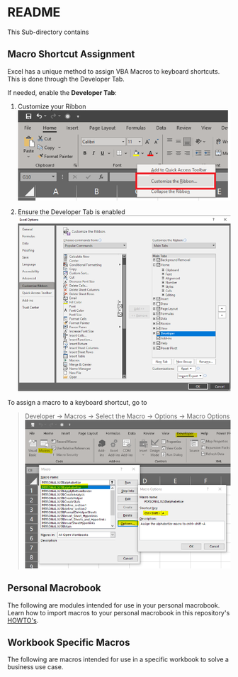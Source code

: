 # README
This Sub-directory contains 

## Macro Shortcut Assignment
Excel has a unique method to assign VBA Macros to keyboard shortcuts. This is done through the Developer Tab.

If needed, enable the **Developer Tab**:
1. Customize your Ribbon
![.](https://github.com/jaimiles23/VBA-Operations/blob/main/_images/Excel/CustomizeRibbon.png?raw=true)

2. Ensure the Developer Tab is enabled
![.](https://github.com/jaimiles23/VBA-Operations/blob/main/_images/Excel/DeveloperEnabled.png?raw=true)


To assign a macro to a keyboard shortcut, go to
> Developer -> Macros -> Select the Macro -> Options -> Macro Options
![.](https://github.com/jaimiles23/VBA-Operations/blob/main/_images/Excel/MacroShortCut.png?raw=true)


## Personal Macrobook
The following are modules intended for use in your personal macrobook. Learn how to import macros to your personal macrobook in this repository's [HOWTO's](https://github.com/jaimiles23/VBA-Operations/tree/main/_HOWTO#sharing-code).

## Workbook Specific Macros
The following are macros intended for use in a specific workbook to solve a business use case.




